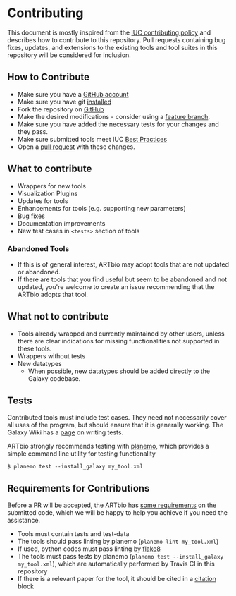 # Contributing

This document is mostly inspired from the [IUC contributing policy](https://github.com/galaxyproject/tools-iuc/blob/master/CONTRIBUTING.md)
and describes how to contribute to this repository. Pull
requests containing bug fixes, updates, and extensions to the existing
tools and tool suites in this repository will be considered for
inclusion.

## How to Contribute

* Make sure you have a [GitHub account](https://github.com/signup/free)
* Make sure you have git [installed](https://help.github.com/articles/set-up-git)
* Fork the repository on [GitHub](https://github.com/ARTbio/tools-artbio/fork)
* Make the desired modifications - consider using a [feature branch](https://github.com/Kunena/Kunena-Forum/wiki/Create-a-new-branch-with-git-and-manage-branches).
* Make sure you have added the necessary tests for your changes and they pass.
* Make sure submitted tools meet IUC [Best Practices](https://galaxy-iuc-standards.readthedocs.io/en/latest/)
* Open a [pull request](https://help.github.com/articles/using-pull-requests)
  with these changes.

## What to contribute

* Wrappers for new tools
* Visualization Plugins
* Updates for tools
* Enhancements for tools (e.g. supporting new parameters)
* Bug fixes
* Documentation improvements
* New test cases in `<tests>` section of tools

### Abandoned Tools

* If this is of general interest, ARTbio may adopt tools that are not updated
or abandoned.
* If there are tools that you find useful but seem to be abandoned and not
  updated, you're welcome to create an issue recommending that the ARTbio adopts
  that tool.

## What not to contribute

* Tools already wrapped and currently maintained by other users, unless there are
clear indications for missing functionalities not supported in these tools.
* Wrappers without tests
* New datatypes
    * When possible, new datatypes should be added directly to the Galaxy
      codebase.

## Tests

Contributed tools must include test cases. They need not
necessarily cover all uses of the program, but should ensure that it is
generally working. The Galaxy Wiki has a
[page](https://wiki.galaxyproject.org/Admin/Tools/WritingTests) on writing
tests.

ARTbio strongly recommends testing with [planemo](https://github.com/galaxyproject/planemo/),
which provides a simple command line utility for testing functionality

```console
$ planemo test --install_galaxy my_tool.xml
```

## Requirements for Contributions

Before a PR will be accepted, the ARTbio has [some requirements](https://wiki.galaxyproject.org/Tools/BestPractices) on the
submitted code, which we will be happy to help you achieve if you need the assistance.

* Tools must contain tests and test-data
* The tools should pass linting by planemo (`planemo lint my_tool.xml`)
* If used, python codes must pass linting by [flake8](http://flake8.pycqa.org/en/latest/)
* The tools must pass tests by planemo (`planemo test --install_galaxy my_tool.xml`), which
are automatically performed by Travis CI in this repository
* If there is a relevant paper for the tool, it should be cited in a [citation](https://docs.galaxyproject.org/en/latest/dev/schema.html#tool-citations) block

